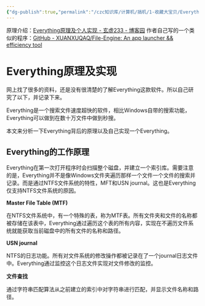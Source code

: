 ```yaml
---
{"dg-publish":true,"permalink":"/czc知识库/计算机/搞机/1-收藏大宝贝/Everything：windows系统无敌文件搜索工具/","dgPassFrontmatter":true,"created":"2024-12-03T19:25:04.493+08:00","updated":"2024-12-08T00:37:11.057+08:00"}
---
```




原理介绍：[Everything原理及个人实现 - 玄虚233 - 博客园](https://www.cnblogs.com/xuanxu233/p/16083526.html)
作者自己写的一个类似的程序：[GitHub - XUANXUQAQ/File-Engine: An app launcher && efficiency tool](https://github.com/XUANXUQAQ/File-Engine)
# Everything原理及实现

网上找了很多的资料，还是没有很清楚的了解Everything这款软件。所以自己研究了以下，并记录下来。

Everything是一个搜索文件速度超快的软件，相比Windows自带的搜索功能，Everything可以做到在数十万文件中做到秒搜。

本文来分析一下Everything背后的原理以及自己实现一个Everything。

## Everything的工作原理

Everything在第一次打开程序时会扫描整个磁盘，并建立一个索引库。需要注意的是，Everything并不是像Windows文件夹遍历那样一个文件一个文件的搜索并记录。而是通过NTFS文件系统的特性，MFT和USN journal。这也是Everything仅支持NTFS文件系统的原因。

**Master File Table (MTF)**

在NTFS文件系统中，有一个特殊的表，称为MTF表。所有文件夹和文件的名称都被存储在该表中，Everything通过遍历这个表的所有内容，实现在不遍历文件系统就能获取当前磁盘中的所有文件的名称和路径。

**USN journal**

NTFS的日志功能。所有对文件系统的修改操作都被记录在了一个journal日志文件中。Everything通过监控这个日志文件实现对文件修改的监控。

**文件查找**

通过字符串匹配算法从之前建立的索引中对字符串进行匹配，并显示文件名称和路径。